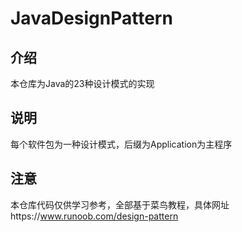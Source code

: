 # JavaDesignPattern

## 介绍
本仓库为Java的23种设计模式的实现

## 说明
每个软件包为一种设计模式，后缀为Application为主程序

## 注意
本仓库代码仅供学习参考，全部基于菜鸟教程，具体网址https://www.runoob.com/design-pattern
